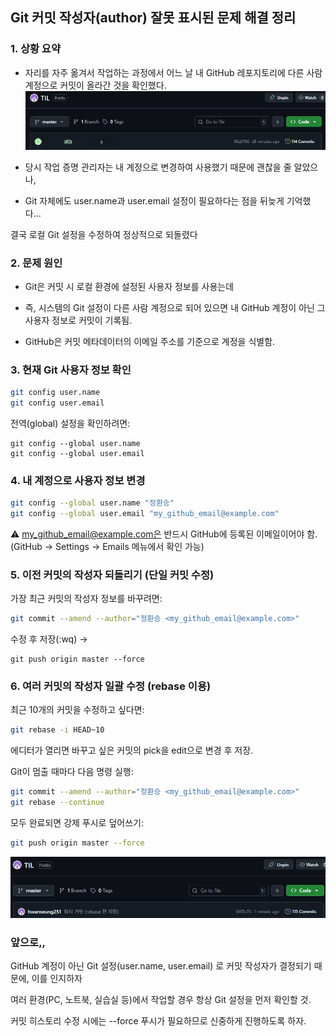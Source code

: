 ## Git 커밋 작성자(author) 잘못 표시된 문제 해결 정리
### 1. 상황 요약

- 자리를 자주 옮겨서 작업하는 과정에서
어느 날 내 GitHub 레포지토리에 다른 사람 계정으로 커밋이 올라간 것을 확인했다.
![image.png](./image1.png)

- 당시 작업 증명 관리자는 내 계정으로 변경하여 사용했기 때문에 괜찮을 줄 알았으나,
- Git 자체에도 user.name과 user.email 설정이 필요하다는 점을 뒤늦게 기억했다...

결국 로컬 Git 설정을 수정하여 정상적으로 되돌렸다

###  2. 문제 원인

- Git은 커밋 시 로컬 환경에 설정된 사용자 정보를 사용는데

- 즉, 시스템의 Git 설정이 다른 사람 계정으로 되어 있으면
내 GitHub 계정이 아닌 그 사용자 정보로 커밋이 기록됨.

- GitHub은 커밋 메타데이터의 이메일 주소를 기준으로 계정을 식별함.

### 3. 현재 Git 사용자 정보 확인
```bash
git config user.name
git config user.email
```

전역(global) 설정을 확인하려면:
```
git config --global user.name
git config --global user.email
```
### 4. 내 계정으로 사용자 정보 변경
```bash
git config --global user.name "정환승"
git config --global user.email "my_github_email@example.com"
```

⚠️ my_github_email@example.com은 반드시 GitHub에 등록된 이메일이어야 함.
(GitHub → Settings → Emails 메뉴에서 확인 가능)

### 5. 이전 커밋의 작성자 되돌리기 (단일 커밋 수정)

가장 최근 커밋의 작성자 정보를 바꾸려면:
```bash
git commit --amend --author="정환승 <my_github_email@example.com>"
```

수정 후 저장(:wq) → 
```
git push origin master --force
```
### 6. 여러 커밋의 작성자 일괄 수정 (rebase 이용)

최근 10개의 커밋을 수정하고 싶다면:
```bash
git rebase -i HEAD~10
```

에디터가 열리면 바꾸고 싶은 커밋의 pick을 edit으로 변경 후 저장.

Git이 멈출 때마다 다음 명령 실행:
```bash
git commit --amend --author="정환승 <my_github_email@example.com>"
git rebase --continue
```

모두 완료되면 강제 푸시로 덮어쓰기:
```bash
git push origin master --force
```
![image.png](./image2.png)
### 앞으로,,

GitHub 계정이 아닌 Git 설정(user.name, user.email) 로 커밋 작성자가 결정되기 때문에, 이를 인지하자

여러 환경(PC, 노트북, 실습실 등)에서 작업할 경우 항상 Git 설정을 먼저 확인할 것.

커밋 히스토리 수정 시에는 --force 푸시가 필요하므로 신중하게 진행하도록 하자.
